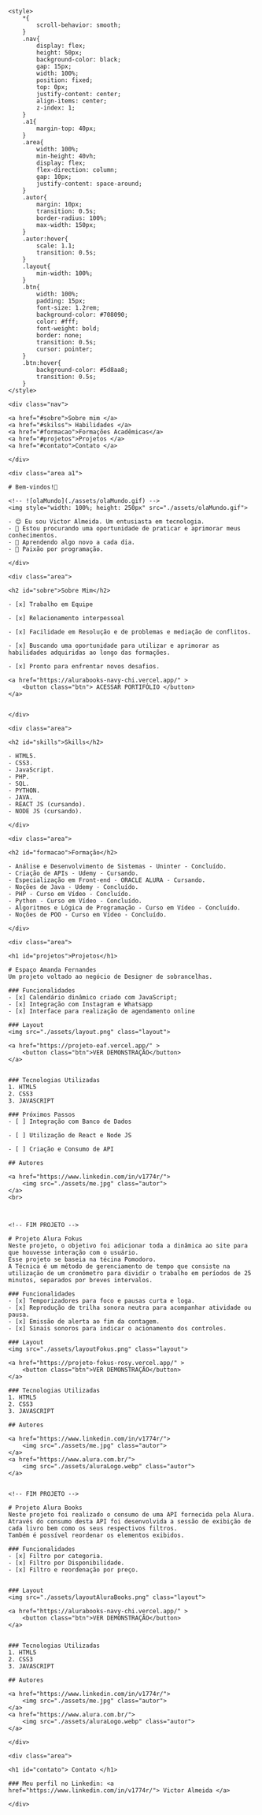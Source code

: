     <style>
        *{
            scroll-behavior: smooth;
        }
        .nav{
            display: flex;
            height: 50px;
            background-color: black;
            gap: 15px;
            width: 100%;
            position: fixed;
            top: 0px;
            justify-content: center;
            align-items: center;
            z-index: 1;
        }
        .a1{
            margin-top: 40px;
        }
        .area{
            width: 100%;
            min-height: 40vh;
            display: flex;
            flex-direction: column;
            gap: 10px;
            justify-content: space-around;
        }
        .autor{
            margin: 10px;
            transition: 0.5s;
            border-radius: 100%; 
            max-width: 150px;
        }
        .autor:hover{
            scale: 1.1;
            transition: 0.5s;
        }
        .layout{
            min-width: 100%;
        }
        .btn{
            width: 100%;
            padding: 15px;
            font-size: 1.2rem;
            background-color: #708090;
            color: #fff;
            font-weight: bold;
            border: none;
            transition: 0.5s;
            cursor: pointer;
        }
        .btn:hover{
            background-color: #5d8aa8;
            transition: 0.5s;
        }
    </style>

    <div class="nav"> 
    
    <a href="#sobre">Sobre mim </a>
    <a href="#skilss"> Habilidades </a>
    <a href="#formacao">Formações Acadêmicas</a>
    <a href="#projetos">Projetos </a>
    <a href="#contato">Contato </a>
    
    </div>

    <div class="area a1">

    # Bem-vindos!👋

    <!-- ![olaMundo](./assets/olaMundo.gif) -->
    <img style="width: 100%; height: 250px" src="./assets/olaMundo.gif">

    - 😊 Eu sou Victor Almeida. Um entusiasta em tecnologia.
    - 👀 Estou procurando uma oportunidade de praticar e aprimorar meus conhecimentos.
    - 🌱 Aprendendo algo novo a cada dia.
    - 💞️ Paixão por programação.

    </div>

    <div class="area">

    <h2 id="sobre">Sobre Mim</h2>

    - [x] Trabalho em Equipe

    - [x] Relacionamento interpessoal

    - [x] Facilidade em Resolução e de problemas e mediação de conflitos.

    - [x] Buscando uma oportunidade para utilizar e aprimorar as habilidades adquiridas ao longo das formações.

    - [x] Pronto para enfrentar novos desafios.

    <a href="https://alurabooks-navy-chi.vercel.app/" >
        <button class="btn"> ACESSAR PORTIFÓLIO </button> 
    </a>


    </div>

    <div class="area">

    <h2 id="skills">Skills</h2>

    - HTML5.
    - CSS3.
    - JavaScript.
    - PHP.
    - SQL.
    - PYTHON.
    - JAVA.
    - REACT JS (cursando).
    - NODE JS (cursando).

    </div>

    <div class="area">

    <h2 id="formacao">Formação</h2>

    - Análise e Desenvolvimento de Sistemas - Uninter - Concluído.
    - Criação de APIs - Udemy - Cursando.
    - Especialização em Front-end - ORACLE ALURA - Cursando.
    - Noções de Java - Udemy - Concluído.
    - PHP - Curso em Vídeo - Concluído.
    - Python - Curso em Vídeo - Concluído.
    - Algoritmos e Lógica de Programação - Curso em Vídeo - Concluído.
    - Noções de POO - Curso em Vídeo - Concluído.

    </div>

    <div class="area">

    <h1 id="projetos">Projetos</h1>

    # Espaço Amanda Fernandes
    Um projeto voltado ao negócio de Designer de sobrancelhas.

    ### Funcionalidades
    - [x] Calendário dinâmico criado com JavaScript;
    - [x] Integração com Instagram e Whatsapp
    - [x] Interface para realização de agendamento online

    ### Layout
    <img src="./assets/layout.png" class="layout">

    <a href="https://projeto-eaf.vercel.app/" >
        <button class="btn">VER DEMONSTRAÇÃO</button> 
    </a>


    ### Tecnologias Utilizadas
    1. HTML5
    2. CSS3
    3. JAVASCRIPT

    ### Próximos Passos
    - [ ] Integração com Banco de Dados

    - [ ] Utilização de React e Node JS

    - [ ] Criação e Consumo de API

    ## Autores

    <a href="https://www.linkedin.com/in/v1774r/">
        <img src="./assets/me.jpg" class="autor">
    </a>
    <br>



    <!-- FIM PROJETO -->

    # Projeto Alura Fokus
    Neste projeto, o objetivo foi adicionar toda a dinâmica ao site para que houvesse interação com o usuário.
    Esse projeto se baseia na técina Pomodoro.
    A Técnica é um método de gerenciamento de tempo que consiste na utilização de um cronômetro para dividir o trabalho em períodos de 25 minutos, separados por breves intervalos.

    ### Funcionalidades
    - [x] Temporizadores para foco e pausas curta e loga.
    - [x] Reprodução de trilha sonora neutra para acompanhar atividade ou pausa.
    - [x] Emissão de alerta ao fim da contagem.
    - [x] Sinais sonoros para indicar o acionamento dos controles.

    ### Layout
    <img src="./assets/layoutFokus.png" class="layout">

    <a href="https://projeto-fokus-rosy.vercel.app/" >
        <button class="btn">VER DEMONSTRAÇÃO</button> 
    </a>

    ### Tecnologias Utilizadas
    1. HTML5
    2. CSS3
    3. JAVASCRIPT

    ## Autores

    <a href="https://www.linkedin.com/in/v1774r/">
        <img src="./assets/me.jpg" class="autor">
    </a>
    <a href="https://www.alura.com.br/">
        <img src="./assets/aluraLogo.webp" class="autor">
    </a>


    <!-- FIM PROJETO -->

    # Projeto Alura Books
    Neste projeto foi realizado o consumo de uma API fornecida pela Alura.
    Através do consumo desta API foi desenvolvida a sessão de exibição de cada livro bem como os seus respectivos filtros. 
    Também é possível reordenar os elementos exibidos.

    ### Funcionalidades
    - [x] Filtro por categoria.
    - [x] Filtro por Disponibilidade.
    - [x] Filtro e reordenação por preço.


    ### Layout
    <img src="./assets/layoutAluraBooks.png" class="layout">

    <a href="https://alurabooks-navy-chi.vercel.app/" >
        <button class="btn">VER DEMONSTRAÇÃO</button> 
    </a>


    ### Tecnologias Utilizadas
    1. HTML5
    2. CSS3
    3. JAVASCRIPT

    ## Autores

    <a href="https://www.linkedin.com/in/v1774r/">
        <img src="./assets/me.jpg" class="autor">
    </a>
    <a href="https://www.alura.com.br/">
        <img src="./assets/aluraLogo.webp" class="autor">
    </a>

    </div>

    <div class="area">

    <h1 id="contato"> Contato </h1>

    ### Meu perfil no Linkedin: <a href="https://www.linkedin.com/in/v1774r/"> Victor Almeida </a>

    </div>
